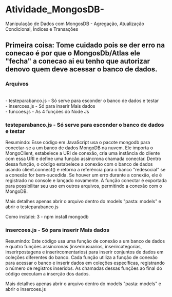 # Atividade_MongosDB-
Manipulação de Dados com MongosDB - Agregação, Atualização Condicional, Índices e Transações

<h2>Primeira coisa: Tome cuidado pois se der erro na conecao é por que o MongosDb/Atlas ele "fecha" a conecao ai eu tenho que autorizar denovo quem deve acessar o banco de dados.</h2>
<h3>Arquivos</h3><br>
- testeparabanco.js - Só serve para esconder o banco de dados e testar <br>
- insercoes.js - Só para inserir Mais dados <br>
- funcoes.js - As 4 funções do Node Js <br>

<h3>testeparabanco.js - Só serve para esconder o banco de dados e testar </h3>
Resumindo: Esse código em JavaScript usa o pacote mongodb para conectar-se a um banco de dados MongoDB na nuvem. Ele importa o MongoClient, estabelece a URI de conexão, cria uma instância do cliente com essa URI e define uma função assíncrona chamada conectar. Dentro dessa função, o código estabelece a conexão com o banco de dados usando client.connect() e retorna a referência para o banco "redesocial" se a conexão for bem-sucedida. Se houver um erro durante a conexão, ele é registrado no console e lançado novamente. A função conectar é exportada para possibilitar seu uso em outros arquivos, permitindo a conexão com o MongoDB.


Mais detalhes apenas abrir o arquivo dentro do models "pasta: models" e abrir o testeparabanco.js

Como instalei:
3 - npm install mongodb


<h3>insercoes.js - Só para inserir Mais dados</h3>
Resumindo: Este código usa uma função de conexão a um banco de dados e quatro funções assíncronas (inserirusuarios, inserircategorias, inserirpostagens e inserircomentarios) para inserir conjuntos de dados em coleções diferentes do banco. Cada função utiliza a função de conexão para acessar o banco e inserir dados em coleções específicas, registrando o número de registros inseridos. As chamadas dessas funções ao final do código executam a inserção dos dados.

Mais detalhes apenas abrir o arquivo dentro do models "pasta: models" e abrir o insercoes.js

